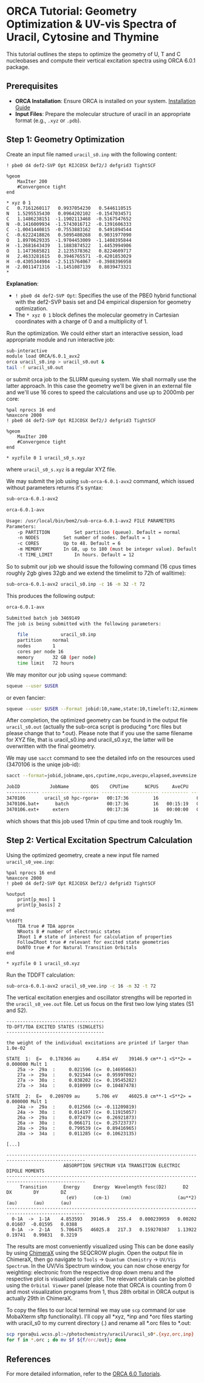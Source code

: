 # ORCA Tutorial: Geometry Optimization & UV-vis Spectra of Uracil, Cytosine and Thymine

This tutorial outlines the steps to optimize the geometry of U, T and C nucleobases and compute their vertical excitation spectra using ORCA 6.0.1 package.

## Prerequisites

- **ORCA Installation**: Ensure ORCA is installed on your system. [Installation Guide](https://www.faccts.de/docs/orca/6.0/tutorials/installing-orca.html)
- **Input Files**: Prepare the molecular structure of uracil in an appropriate format (e.g., `.xyz` or `.pdb`).

## Step 1: Geometry Optimization

Create an input file named `uracil_s0.inp` with the following content:

```plaintext
! pbe0 d4 def2-SVP Opt RIJCOSX Def2/J defgrid3 TightSCF

%geom
    MaxIter 200
    #Convergence tight
end

* xyz 0 1
C   0.7161260117   0.9937054230   0.5446110515  
N   1.5295535430   0.0964202102  -0.1547034571  
C   1.1486238151  -1.1902113468  -0.5167547652  
N  -0.1416009934  -1.5743016712  -0.1391606333  
C  -1.0041440815  -0.7553883162   0.5491894544  
C  -0.6222418826   0.5095480268   0.9031977090  
O   1.8970629335  -1.9704453009  -1.1408395844  
H  -1.2681643439   1.1883874522   1.4453994906  
O   1.1473685821   2.1235378362   0.8224609717  
H   2.4633281615   0.3946765571  -0.4201853029  
H  -0.4305344904  -2.5115764067  -0.3988396958  
H  -2.0011471316  -1.1451087139   0.8039473321  
*
```

**Explanation**:

- `! pbe0 d4 def2-SVP Opt`: Specifies the use of the PBE0 hybrid functional with the def2-SVP basis set and D4 empirical dispersion for geometry optimization.
- The `* xyz 0 1` block defines the molecular geometry in Cartesian coordinates with a charge of 0 and a multiplicity of 1.

Run the optimization. We could either start an interactive session, load appropriate module and run interactive job:

```bash
sub-interactive
module load ORCA/6.0.1_avx2
orca uracil_s0.inp > uracil_s0.out &
tail -f uracil_s0.out
```
or submit orca job to the SLURM queuing system. We shall normally use the latter approach. In this case the geometry we'll be given in an external file and we'll use 16 cores to speed the calculations and use up to 2000mb per core:

```plaintext
%pal nprocs 16 end
%maxcore 2000
! pbe0 d4 def2-SVP Opt RIJCOSX Def2/J defgrid3 TightSCF

%geom
    MaxIter 200
    #Convergence tight
end

* xyzfile 0 1 uracil_s0_s.xyz 

```

where `uracil_s0_s.xyz` is a regular XYZ file. 

We may submit the job using `sub-orca-6.0.1-avx2` command, which issued without parameters returns it's syntax:

```bash
sub-orca-6.0.1-avx2

orca-6.0.1-avx

Usage: /usr/local/bin/bem2/sub-orca-6.0.1-avx2 FILE PARAMETERS
Parameters:
	-p PARTITION 		 Set partition (queue). Default = normal
	-n NODES 		 Set number of nodes. Default = 1
	-c CORES 		 Up to 48. Default = 6
	-m MEMORY 		 In GB, up to 180 (must be integer value). Default = 30
	-t TIME_LIMIT 		 In hours. Default = 12
```

So to submit our job we should issue the following command (16 cpus times roughly 2gb gives 32gb and we extend the timelimit to 72h of walltime):

```bash
sub-orca-6.0.1-avx2 uracil_s0.inp -c 16 -m 32 -t 72
```

This produces the following output:

```bash
orca-6.0.1-avx

Submitted batch job 3469149
The job is being submitted with the following parameters:

	file            uracil_s0.inp
	partition    normal
	nodes        1
	cores per node 16
	memory       32 GB (per node)
	time limit   72 hours
```

We may monitor our job using `squeue` command:

```bash
squeue --user $USER
```
or even fancier:
```bash
squeue --user $USER --Format jobid:10,name,state:10,timeleft:12,minmemory:10,stdout:100'
```

After completion, the optimized geometry can be found in the output file `uracil_s0.out` (actually the sub-orca script is producing *.orc files but please change that to *.out). Please note that if you use the same filename for XYZ file, that is uracil_s0.inp and uracil_s0.xyz, the latter will be overwritten with the final geometry.

We may use `sacct` command to see the detailed info on the resources used (3470106 is the uniqe job-id):

```bash
sacct --format=jobid,jobname,qos,cputime,ncpu,avecpu,elapsed,avevmsize --jobs=3470106

JobID           JobName        QOS    CPUTime      NCPUS     AveCPU    Elapsed  AveVMSize
------------ ---------- ---------- ---------- ---------- ---------- ---------- ----------
3470106       uracil_s0 hpc-rgora+   00:17:36         16              00:01:06
3470106.bat+      batch              00:17:36         16   00:15:19   00:01:06    911984K
3470106.ext+     extern              00:17:36         16   00:00:00   00:01:06        72K

```

which shows that this job used 17min of cpu time and took roughly 1m.

## Step 2: Vertical Excitation Spectrum Calculation

Using the optimized geometry, create a new input file named `uracil_s0_vee.inp`:

```plaintext
%pal nprocs 16 end
%maxcore 2000
! pbe0 d4 def2-SVP Opt RIJCOSX Def2/J defgrid3 TightSCF

%output
    print[p_mos] 1
    print[p_basis] 2
end

%tddft
    TDA true # TDA approx
    NRoots 8 # number of electronic states
    IRoot 1 # state of interest for calculation of properties
    FollowIRoot true # relevant for excited state geometries
    DoNTO true # for Natural Transition Orbitals
end

* xyzfile 0 1 uracil_s0.xyz
```

Run the TDDFT calculation:

```bash
sub-orca-6.0.1-avx2 uracil_s0_vee.inp -c 16 -m 32 -t 72
```

The vertical excitation energies and oscillator strengths will be reported in the `uracil_s0_vee.out` file. Let us focus on the first two low lying states (S1 and S2).

```plaintext
------------------------------------
TD-DFT/TDA EXCITED STATES (SINGLETS)
------------------------------------

the weight of the individual excitations are printed if larger than 1.0e-02

STATE  1:  E=   0.178366 au      4.854 eV    39146.9 cm**-1 <S**2> =   0.000000 Mult 1
    25a ->  29a  :     0.021596 (c=  0.14695663)
    27a ->  29a  :     0.921544 (c=  0.95997092)
    27a ->  30a  :     0.038202 (c=  0.19545282)
    27a ->  34a  :     0.010999 (c=  0.10487478)

STATE  2:  E=   0.209709 au      5.706 eV    46025.8 cm**-1 <S**2> =   0.000000 Mult 1
    24a ->  29a  :     0.012566 (c= -0.11209819)
    24a ->  30a  :     0.014197 (c=  0.11915057)
    26a ->  29a  :     0.072479 (c=  0.26921873)
    26a ->  30a  :     0.066171 (c=  0.25723737)
    28a ->  29a  :     0.799539 (c=  0.89416965)
    28a ->  34a  :     0.011285 (c=  0.10623135)

[...]

---------------------------------------------------------------------------------------------------
                     ABSORPTION SPECTRUM VIA TRANSITION ELECTRIC DIPOLE MOMENTS
---------------------------------------------------------------------------------------------------
     Transition      Energy     Energy  Wavelength fosc(D2)      D2        DX        DY        DZ
                      (eV)      (cm-1)    (nm)                 (au**2)    (au)      (au)      (au)
---------------------------------------------------------------------------------------------------
  0-1A  ->  1-1A    4.853593   39146.9   255.4   0.000239959   0.00202   0.01607  -0.01595   0.0388
  0-1A  ->  2-1A    5.706475   46025.8   217.3   0.159270387   1.13922   0.19741   0.99831   0.3219

```

The results are most conveniently visualized using This can be done easily by using [ChimeraX](https://www.faccts.de/docs/orca/6.0/tutorials/first_steps/GUI.html) using the SEQCROW plugin. Open the output file in ChimeraX, then go navigate to `Tools` → `Quantum Chemistry` → `UV/Vis Spectrum`. In the UV/Vis Spectrum window, you can now chose energy for weighting: electronic from the respective drop down menu and the respective plot is visualized under plot. The relevant orbitals can be plotted using the `Orbital Viewer` panel (please note that ORCA is counting from 0 and most visualization programs from 1, thus 28th orbital in ORCA output is actually 29th in ChimeraX.

To copy the files to our local terminal we may use `scp` command (or use MobaXterm sftp functionality). I'll copy all *xyz, *inp and *orc files starting with uracil_s0 to my current directory (.) and rename all *.orc files to *.out:

```bash
scp rgora@ui.wcss.pl:~/photochemistry/uracil/uracil_s0*.{xyz,orc,inp} .
for f in *.orc ; do mv $f ${f/orc/out}; done
```

## References

For more detailed information, refer to the [ORCA 6.0 Tutorials](https://www.faccts.de/docs/orca/6.0/tutorials/).
